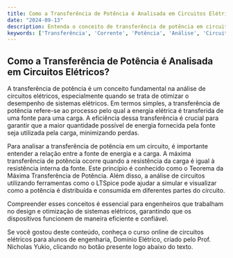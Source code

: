 ```yaml
---
title: Como a Transferência de Potência é Analisada em Circuitos Elétricos?
date: "2024-09-13"
description: Entenda o conceito de transferência de potência em circuitos elétricos e sua importância na análise de circuitos.
keywords: ['Transferência', 'Corrente', 'Potência', 'Análise', 'Circuitos Elétricos']
---
```


## Como a Transferência de Potência é Analisada em Circuitos Elétricos?

A transferência de potência é um conceito fundamental na análise de circuitos elétricos, especialmente quando se trata de otimizar o desempenho de sistemas elétricos. Em termos simples, a transferência de potência refere-se ao processo pelo qual a energia elétrica é transferida de uma fonte para uma carga. A eficiência dessa transferência é crucial para garantir que a maior quantidade possível de energia fornecida pela fonte seja utilizada pela carga, minimizando perdas.

Para analisar a transferência de potência em um circuito, é importante entender a relação entre a fonte de energia e a carga. A máxima transferência de potência ocorre quando a resistência da carga é igual à resistência interna da fonte. Este princípio é conhecido como o Teorema da Máxima Transferência de Potência. Além disso, a análise de circuitos utilizando ferramentas como o LTSpice pode ajudar a simular e visualizar como a potência é distribuída e consumida em diferentes partes do circuito.

Compreender esses conceitos é essencial para engenheiros que trabalham no design e otimização de sistemas elétricos, garantindo que os dispositivos funcionem de maneira eficiente e confiável.

Se você gostou deste conteúdo, conheça o curso online de circuitos elétricos para alunos de engenharia, Domínio Elétrico, criado pelo Prof. Nicholas Yukio, clicando no botão presente logo abaixo do texto.
